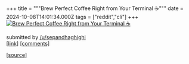 +++
title = """Brew Perfect Coffee Right from Your Terminal ☕"""
date = 2024-10-08T14:01:34.000Z
tags = ["reddit","cli"]
+++
[![Brew Perfect Coffee Right from Your Terminal ☕](https://external-preview.redd.it/-kJkFOqadRAZ2_qmbY83lizVUvsC4MbiciHGfNwie3Y.jpg?width=640&crop=smart&auto=webp&s=495d28d6275a08afd72147cac3347e9641babb96 "Brew Perfect Coffee Right from Your Terminal ☕")](https://www.reddit.com/r/commandline/comments/1fz0ilh/brew_perfect_coffee_right_from_your_terminal/)

submitted by [/u/sepandhaghighi](https://www.reddit.com/user/sepandhaghighi)  
[\[link\]](https://github.com/sepandhaghighi/mycoffee) [\[comments\]](https://www.reddit.com/r/commandline/comments/1fz0ilh/brew_perfect_coffee_right_from_your_terminal/)

[[source]](https://www.reddit.com/r/commandline/comments/1fz0ilh/brew_perfect_coffee_right_from_your_terminal/)
